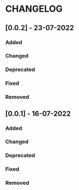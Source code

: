 # CHANGELOG

## [0.0.2] - 23-07-2022

  ### Added
  ### Changed
  ### Deprecated
  ### Fixed
  ### Removed


## [0.0.1] - 16-07-2022

  ### Added
  ### Changed
  ### Deprecated
  ### Fixed
  ### Removed
